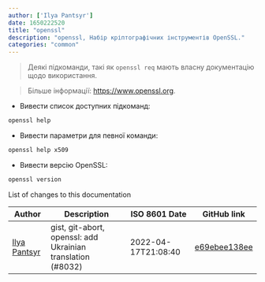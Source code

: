 ```yaml
---
author: ['Ilya Pantsyr']
date: 1650222520
title: "openssl"
description: "openssl, Набір кріптографічних інструментів OpenSSL."
categories: "common"
---
```

> Деякі підкоманди, такі як `openssl req` мають власну документацію щодо використання.

> Більше інформації: <https://www.openssl.org>.

- Вивести список доступних підкоманд:

```bash
openssl help
```

- Вивести параметри для певної команди:

```bash
openssl help x509
```

- Вивести версію OpenSSL:

```bash
openssl version
```
List of changes to this documentation


Author | Description | ISO 8601 Date | GitHub link
------|-----|-----|-----
[Ilya Pantsyr](mailto:panilyau@gmail.com) | gist, git-abort, openssl: add Ukrainian translation (#8032) | 2022-04-17T21:08:40 | [e69ebee138ee](https://github.com/tldr-pages/tldr/commit/e69ebee138ee1f93639e8b32203fe571655cdf27)

